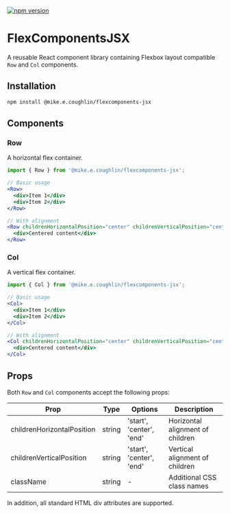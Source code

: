 [![npm version](https://img.shields.io/npm/v/@mike.e.coughlin/flexcomponents-jsx.svg?style=flat)](https://www.npmjs.com/package/@mike.e.coughlin/flexcomponents-jsx)

# FlexComponentsJSX

A reusable React component library containing Flexbox layout compatible `Row` and `Col` components.

## Installation

```bash
npm install @mike.e.coughlin/flexcomponents-jsx
```

## Components

### Row

A horizontal flex container.

```jsx
import { Row } from '@mike.e.coughlin/flexcomponents-jsx';

// Basic usage
<Row>
  <div>Item 1</div>
  <div>Item 2</div>
</Row>

// With alignment
<Row childrenHorizontalPosition="center" childrenVerticalPosition="center">
  <div>Centered content</div>
</Row>
```

### Col

A vertical flex container.

```jsx
import { Col } from '@mike.e.coughlin/flexcomponents-jsx';

// Basic usage
<Col>
  <div>Item 1</div>
  <div>Item 2</div>
</Col>

// With alignment
<Col childrenHorizontalPosition="center" childrenVerticalPosition="center">
  <div>Centered content</div>
</Col>
```

## Props

Both `Row` and `Col` components accept the following props:

| Prop | Type | Options | Description |
|------|------|---------|-------------|
| childrenHorizontalPosition | string | 'start', 'center', 'end' | Horizontal alignment of children |
| childrenVerticalPosition | string | 'start', 'center', 'end' | Vertical alignment of children |
| className | string | - | Additional CSS class names |

In addition, all standard HTML div attributes are supported.